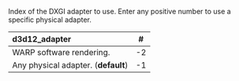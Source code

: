 <!--- This file is a snippet --->
Index of the DXGI adapter to use. Enter any positive number to use a specific physical adapter.

| **d3d12_adapter**                   | **#** |
|:------------------------------------|:-----:|
| WARP software rendering.            |  -2   |
| Any physical adapter. (**default**) |  -1   |
